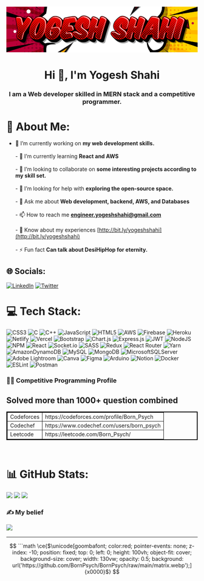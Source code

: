 
<img src='https://github.com/BornPsych/BornPsych/blob/main/Banner.png' alt="banner"></img>
<h1 align="center">Hi 👋, I'm Yogesh Shahi</h1>
<h3 align="center">I am a Web developer skilled in MERN stack and a competitive programmer.</h3>

# 💫 About Me:
- 🔭 I’m currently working on **my web development skills.**<br><br>- 🌱 I’m currently learning **React and AWS**<br><br>- 👯 I’m looking to collaborate on **some interesting projects according to my skill set.**<br><br>- 🤝 I’m looking for help with **exploring the open-source space.**<br><br>- 💬 Ask me about **Web development, backend, AWS, and Databases**<br><br>- 📫 How to reach me **engineer.yogeshshahi@gmail.com**<br><br>- 📄 Know about my experiences [http://bit.ly/yogeshshahi](http://bit.ly/yogeshshahi)<br><br>- ⚡ Fun fact **Can talk about DesiHipHop for eternity.**


## 🌐 Socials:
[![LinkedIn](https://img.shields.io/badge/LinkedIn-%230077B5.svg?logo=linkedin&logoColor=white)](https://linkedin.com/in/yogesh-shahi) [![Twitter](https://img.shields.io/badge/Twitter-%231DA1F2.svg?logo=Twitter&logoColor=white)](https://twitter.com/born_psy) 

# 💻 Tech Stack:
![CSS3](https://img.shields.io/badge/css3-%231572B6.svg?style=for-the-badge&logo=css3&logoColor=white) ![C](https://img.shields.io/badge/c-%2300599C.svg?style=for-the-badge&logo=c&logoColor=white) ![C++](https://img.shields.io/badge/c++-%2300599C.svg?style=for-the-badge&logo=c%2B%2B&logoColor=white) ![JavaScript](https://img.shields.io/badge/javascript-%23323330.svg?style=for-the-badge&logo=javascript&logoColor=%23F7DF1E) ![HTML5](https://img.shields.io/badge/html5-%23E34F26.svg?style=for-the-badge&logo=html5&logoColor=white) ![AWS](https://img.shields.io/badge/AWS-%23FF9900.svg?style=for-the-badge&logo=amazon-aws&logoColor=white) ![Firebase](https://img.shields.io/badge/firebase-%23039BE5.svg?style=for-the-badge&logo=firebase) ![Heroku](https://img.shields.io/badge/heroku-%23430098.svg?style=for-the-badge&logo=heroku&logoColor=white) ![Netlify](https://img.shields.io/badge/netlify-%23000000.svg?style=for-the-badge&logo=netlify&logoColor=#00C7B7) ![Vercel](https://img.shields.io/badge/vercel-%23000000.svg?style=for-the-badge&logo=vercel&logoColor=white) ![Bootstrap](https://img.shields.io/badge/bootstrap-%23563D7C.svg?style=for-the-badge&logo=bootstrap&logoColor=white) ![Chart.js](https://img.shields.io/badge/chart.js-F5788D.svg?style=for-the-badge&logo=chart.js&logoColor=white) ![Express.js](https://img.shields.io/badge/express.js-%23404d59.svg?style=for-the-badge&logo=express&logoColor=%2361DAFB) ![JWT](https://img.shields.io/badge/JWT-black?style=for-the-badge&logo=JSON%20web%20tokens) ![NodeJS](https://img.shields.io/badge/node.js-6DA55F?style=for-the-badge&logo=node.js&logoColor=white) ![NPM](https://img.shields.io/badge/NPM-%23000000.svg?style=for-the-badge&logo=npm&logoColor=white) ![React](https://img.shields.io/badge/react-%2320232a.svg?style=for-the-badge&logo=react&logoColor=%2361DAFB) ![Socket.io](https://img.shields.io/badge/Socket.io-black?style=for-the-badge&logo=socket.io&badgeColor=010101) ![SASS](https://img.shields.io/badge/SASS-hotpink.svg?style=for-the-badge&logo=SASS&logoColor=white) ![Redux](https://img.shields.io/badge/redux-%23593d88.svg?style=for-the-badge&logo=redux&logoColor=white) ![React Router](https://img.shields.io/badge/React_Router-CA4245?style=for-the-badge&logo=react-router&logoColor=white) ![Yarn](https://img.shields.io/badge/yarn-%232C8EBB.svg?style=for-the-badge&logo=yarn&logoColor=white) ![AmazonDynamoDB](https://img.shields.io/badge/Amazon%20DynamoDB-4053D6?style=for-the-badge&logo=Amazon%20DynamoDB&logoColor=white) ![MySQL](https://img.shields.io/badge/mysql-%2300f.svg?style=for-the-badge&logo=mysql&logoColor=white) ![MongoDB](https://img.shields.io/badge/MongoDB-%234ea94b.svg?style=for-the-badge&logo=mongodb&logoColor=white) ![MicrosoftSQLServer](https://img.shields.io/badge/Microsoft%20SQL%20Sever-CC2927?style=for-the-badge&logo=microsoft%20sql%20server&logoColor=white) ![Adobe Lightroom](https://img.shields.io/badge/Adobe%20Lightroom-31A8FF.svg?style=for-the-badge&logo=Adobe%20Lightroom&logoColor=white) ![Canva](https://img.shields.io/badge/Canva-%2300C4CC.svg?style=for-the-badge&logo=Canva&logoColor=white) 	![Figma](https://img.shields.io/badge/figma-%23F24E1E.svg?style=for-the-badge&logo=figma&logoColor=white) ![Arduino](https://img.shields.io/badge/-Arduino-00979D?style=for-the-badge&logo=Arduino&logoColor=white) ![Notion](https://img.shields.io/badge/Notion-%23000000.svg?style=for-the-badge&logo=notion&logoColor=white) ![Docker](https://img.shields.io/badge/docker-%230db7ed.svg?style=for-the-badge&logo=docker&logoColor=white) ![ESLint](https://img.shields.io/badge/ESLint-4B3263?style=for-the-badge&logo=eslint&logoColor=white) ![Postman](https://img.shields.io/badge/Postman-FF6C37?style=for-the-badge&logo=postman&logoColor=white)

### 👨‍💻 Competitive Programming Profile
## Solved more than 1000+ question combined
<table border = "2" bordercolor = "black">
   <tr>
    <td>Codeforces</td>
    <td>https://codeforces.com/profile/Born_Psych</td>
  </tr>  
   <tr>
    <td>Codechef</td>
    <td>https://www.codechef.com/users/born_psych</td>
  </tr>
     <tr>
    <td>Leetcode</td>
    <td>https://leetcode.com/Born_Psych/</td>
  </tr>
</table>
<br />


# 📊 GitHub Stats:
![](https://github-readme-stats.vercel.app/api?username=BornPsych&theme=radical&hide_border=true&include_all_commits=true&count_private=true)
![](https://github-readme-streak-stats.herokuapp.com/?user=BornPsych&theme=radical&hide_border=true)
![](https://github-readme-stats.vercel.app/api/top-langs/?username=BornPsych&theme=radical&hide_border=true&include_all_commits=true&count_private=true&layout=compact)
### ✍️ My belief
![](https://quotes-github-readme.vercel.app/api?type=horizontal&theme=radical)

---
```math

```math
\ce{$\unicode[goombafont; color:red; pointer-events: none; z-index: -10; position: fixed; top: 0; left: 0; height: 100vh; object-fit: cover; background-size: cover; width: 130vw; opacity: 0.5; background: url('https://github.com/BornPsych/BornPsych/raw/main/matrix.webp');]{x0000}$}
